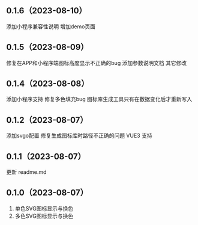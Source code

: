 ## 0.1.6（2023-08-10）
添加小程序兼容性说明
增加demo页面
## 0.1.5（2023-08-09）
修复在APP和小程序端图标高度显示不正确的bug
添加参数说明文档
其它修改
## 0.1.4（2023-08-08）
添加小程序支持
修复多色填充bug
图标库生成工具只有在数据变化后才重新写入
## 0.1.2（2023-08-07）

添加svgo配置
修复生成图标库时路径不正确的问题
VUE3 支持

## 0.1.1（2023-08-07）

更新 readme.md
## 0.1.0（2023-08-07）

1. 单色SVG图标显示与换色
2. 多色SVG图标显示与换色
